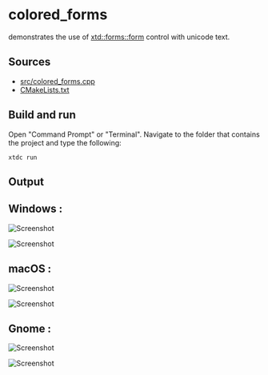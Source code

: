# colored_forms

demonstrates the use of [xtd::forms::form](https://gammasoft71.github.io/xtd/reference_guides/latest/classxtd_1_1forms_1_1form.html) control with unicode text.

## Sources

* [src/colored_forms.cpp](src/colored_forms.cpp)
* [CMakeLists.txt](CMakeLists.txt)

## Build and run

Open "Command Prompt" or "Terminal". Navigate to the folder that contains the project and type the following:

```shell
xtdc run
```

## Output

## Windows :

![Screenshot](../../../../docs/pictures/examples/colored_forms_w.png)

![Screenshot](../../../../docs/pictures/examples/colored_forms_wd.png)

## macOS :

![Screenshot](../../../../docs/pictures/examples/colored_forms_m.png)

![Screenshot](../../../../docs/pictures/examples/colored_forms_md.png)

## Gnome :

![Screenshot](../../../../docs/pictures/examples/colored_forms_g.png)

![Screenshot](../../../../docs/pictures/examples/colored_forms_gd.png)
